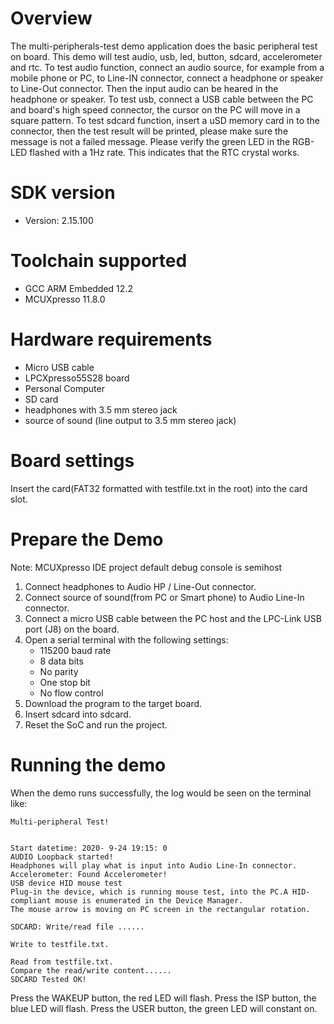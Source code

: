 Overview
========
The multi-peripherals-test demo application does the basic peripheral test on
board. This demo will test audio, usb, led, button, sdcard, accelerometer and rtc.
To test audio function, connect an audio source, for example from a mobile phone
or PC, to Line-IN connector, connect a headphone or speaker to Line-Out connector. Then
the input audio can be heared in the headphone or speaker.
To test usb, connect a USB cable between the PC and board's high speed connector,
the cursor on the PC will move in a square pattern.
To test sdcard function, insert a uSD memory card in to the connector, then
the test result will be printed, please make sure the message is not a failed
message.
Please verify the green LED in the RGB-LED flashed with a 1Hz rate. This indicates
that the RTC crystal works.

SDK version
===========
- Version: 2.15.100

Toolchain supported
===================
- GCC ARM Embedded  12.2
- MCUXpresso  11.8.0

Hardware requirements
=====================
- Micro USB cable
- LPCXpresso55S28 board
- Personal Computer
- SD card
- headphones with 3.5 mm stereo jack
- source of sound (line output to 3.5 mm stereo jack)

Board settings
==============
Insert the card(FAT32 formatted with testfile.txt in the root) into the card slot.

Prepare the Demo
================
Note: MCUXpresso IDE project default debug console is semihost
1.  Connect headphones to Audio HP / Line-Out connector.
2.  Connect source of sound(from PC or Smart phone) to Audio Line-In connector.
3.  Connect a micro USB cable between the PC host and the LPC-Link USB port (J8) on the board.
4.  Open a serial terminal with the following settings:
    - 115200 baud rate
    - 8 data bits
    - No parity
    - One stop bit
    - No flow control
5.  Download the program to the target board.
6.  Insert sdcard into sdcard.
7.  Reset the SoC and run the project.

Running the demo
================
When the demo runs successfully, the log would be seen on the terminal like:

~~~~~~~~~~~~~~~~~~~~~~~~~~~~~~~~~~~~~~~~~~~~~~~~~~~~~~~~~~~~~~~~~~~~~~~~~~~~~~~~~~~
Multi-peripheral Test!


Start datetime: 2020- 9-24 19:15: 0
AUDIO Loopback started!
Headphones will play what is input into Audio Line-In connector.
Accelerometer: Found Accelerometer!
USB device HID mouse test
Plug-in the device, which is running mouse test, into the PC.A HID-compliant mouse is enumerated in the Device Manager.
The mouse arrow is moving on PC screen in the rectangular rotation.

SDCARD: Write/read file ......

Write to testfile.txt.

Read from testfile.txt.
Compare the read/write content......
SDCARD Tested OK!

~~~~~~~~~~~~~~~~~~~~~~~~~~~~~~~~~~~~~~~~~~~~~~~~~~~~~~~~~~~~~~~~~~~~~~~~~~~~~~~~~~~~~
Press the WAKEUP button, the red LED will flash.
Press the ISP button, the blue LED will flash.
Press the USER button, the green LED will constant on.
